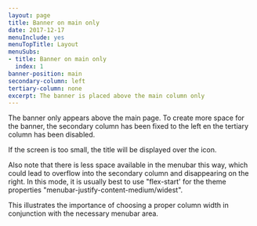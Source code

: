 ```yaml
---
layout: page
title: Banner on main only
date: 2017-12-17
menuInclude: yes
menuTopTitle: Layout
menuSubs:
- title: Banner on main only
  index: 1
banner-position: main
secondary-column: left
tertiary-column: none
excerpt: The banner is placed above the main column only
---
```

The banner only appears above the main page. To create more space for the banner, the secondary column has been fixed to the left en the tertiary column has been disabled.

If the screen is too small, the title will be displayed over the icon.

Also note that there is less space available in the menubar this way, which could lead to overflow into the secondary column and disappearing on the right. In this mode, it is usually best to use "flex-start' for the theme properties "menubar-justify-content-medium/widest".

This illustrates the importance of choosing a proper column width in conjunction with the necessary menubar area.